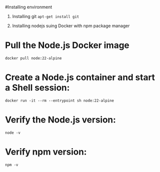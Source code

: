 #Installing environment

1. Installing git
`apt-get install git`

2.  Installing nodejs suing Docker with npm package manager

# Pull the Node.js Docker image
`docker pull node:22-alpine`

# Create a Node.js container and start a Shell session:
`docker run -it --rm --entrypoint sh node:22-alpine`

# Verify the Node.js version:
`node -v`

# Verify npm version:
`npm -v`